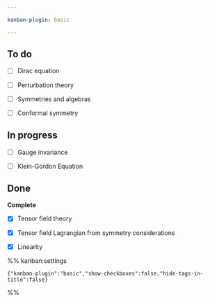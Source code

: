 ```yaml
---

kanban-plugin: basic

---
```


## To do

- [ ] Dirac equation
- [ ] Perturbation theory
- [ ] Symmetries and algebras
- [ ] Conformal symmetry


## In progress

- [ ] Gauge invariance
- [ ] Klein-Gordon Equation


## Done

**Complete**
- [x] Tensor field theory
- [x] Tensor field Lagrangian from symmetry considerations
- [x] Linearity




%% kanban:settings
```
{"kanban-plugin":"basic","show-checkboxes":false,"hide-tags-in-title":false}
```
%%